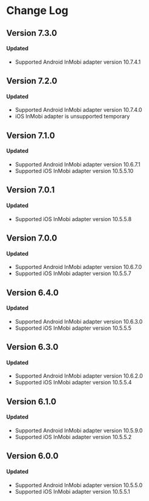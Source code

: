 # Change Log

## Version 7.3.0

#### Updated

* Supported Android InMobi adapter version 10.7.4.1

## Version 7.2.0

#### Updated

* Supported Android InMobi adapter version 10.7.4.0
* iOS InMobi adapter is unsupported temporary

## Version 7.1.0

#### Updated

* Supported Android InMobi adapter version 10.6.7.1
* Supported iOS InMobi adapter version 10.5.5.10

## Version 7.0.1

#### Updated

* Supported iOS InMobi adapter version 10.5.5.8

## Version 7.0.0

#### Updated

* Supported Android InMobi adapter version 10.6.7.0
* Supported iOS InMobi adapter version 10.5.5.7

## Version 6.4.0

#### Updated

* Supported Android InMobi adapter version 10.6.3.0
* Supported iOS InMobi adapter version 10.5.5.5

## Version 6.3.0

#### Updated

* Supported Android InMobi adapter version 10.6.2.0
* Supported iOS InMobi adapter version 10.5.5.4

## Version 6.1.0

#### Updated

* Supported Android InMobi adapter version 10.5.9.0
* Supported iOS InMobi adapter version 10.5.5.2

## Version 6.0.0

#### Updated

* Supported Android InMobi adapter version 10.5.5.0
* Supported iOS InMobi adapter version 10.5.5.1
